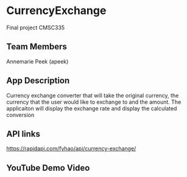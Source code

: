 # CurrencyExchange
Final project CMSC335 


## Team Members 
Annemarie Peek (apeek)

## App Description 
Currency exchange converter that will take the original currency, the currency that the user would like to exchange to and the amount. The applicaiton will display the exchange rate and display the calculated conversion

## API links
https://rapidapi.com/fyhao/api/currency-exchange/

## YouTube Demo Video 


